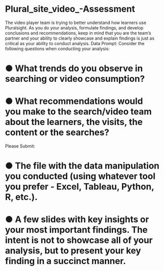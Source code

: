 # Plural_site_video_-Assessment
The video player team is trying to better understand how learners use Pluralsight. As you do your analysis, formulate findings, and develop conclusions and recommendations, keep in mind that you are the team’s partner and your ability to clearly showcase and explain findings is just as critical as your ability to conduct analysis. 
Data Prompt:
Consider the following questions when conducting your analysis:
# ●	What trends do you observe in searching or video consumption?
# ●	What recommendations would you make to the search/video team about the learners, the visits, the content or the searches?

Please Submit:
# ●	The file with the data manipulation you conducted (using whatever tool you prefer - Excel, Tableau, Python, R, etc.).
# ●	A few slides with key insights or your most important findings. The intent is not to showcase all of your analysis, but to present your key finding in a succinct manner.
